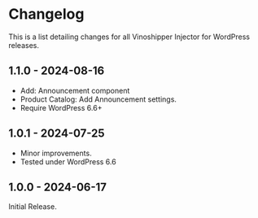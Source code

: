 # Changelog

This is a list detailing changes for all Vinoshipper Injector for WordPress releases.

## 1.1.0 - 2024-08-16

* Add: Announcement component
* Product Catalog: Add Announcement settings.
* Require WordPress 6.6+

## 1.0.1 - 2024-07-25

* Minor improvements.
* Tested under WordPress 6.6

## 1.0.0 - 2024-06-17

Initial Release.
